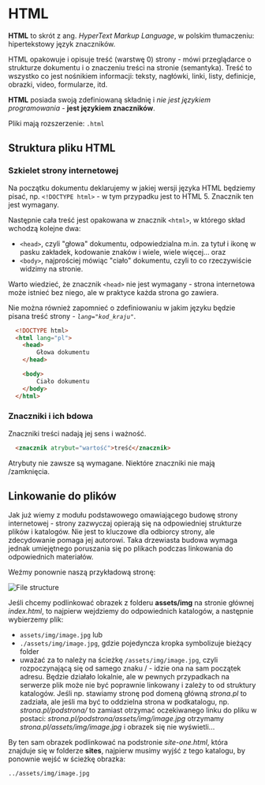 # HTML

**HTML** to skrót z ang. *HyperText Markup Language*, w polskim tłumaczeniu:
hipertekstowy język znaczników.

HTML opakowuje i opisuje treść (warstwę 0) strony - mówi przeglądarce o
strukturze dokumentu i o znaczeniu treści na stronie (semantyka). Treść to
wszystko co jest nośnikiem informacji: teksty, nagłówki, linki, listy,
definicje, obrazki, video, formularze, itd.

**HTML** posiada swoją zdefiniowaną składnię i *nie jest językiem
programowania* - **jest językiem znaczników**.

Pliki mają rozszerzenie: `.html`

## Struktura pliku HTML

### Szkielet strony internetowej

Na początku dokumentu deklarujemy w jakiej wersji języka HTML będziemy pisać,
np. `<!DOCTYPE html>` - w tym przypadku jest to HTML 5. Znacznik ten jest
wymagany.

Następnie cała treść jest opakowana w znacznik `<html>`, w którego skład
wchodzą kolejne dwa:

- `<head>`, czyli "głowa" dokumentu, odpowiedzialna m.in. za tytuł i ikonę w
pasku zakładek, kodowanie znaków i wiele, wiele więcej... oraz
- `<body>`, najprościej mówiąc "ciało" dokumentu, czyli to co rzeczywiście
widzimy na stronie.

Warto wiedzieć, że znacznik `<head>` nie jest wymagany - strona internetowa
może istnieć bez niego, ale w praktyce każda strona go zawiera.

Nie można również zapomnieć o zdefiniowaniu w jakim języku będzie pisana treść
strony - *`lang="kod_kraju"`*.

```html
  <!DOCTYPE html>
  <html lang="pl">
    <head>
        Głowa dokumentu
    </head>

    <body>
        Ciało dokumentu
    </body>
  </html>
```

### Znaczniki i ich bdowa

Znaczniki treści nadają jej sens i ważność.

```html
  <znacznik atrybut="wartość">treść</znacznik>
```

Atrybuty nie zawsze są wymagane. Niektóre znaczniki nie mają /zamknięcia.

## Linkowanie do plików

Jak już wiemy z modułu podstawowego omawiającego budowę strony internetowej -
strony zazwyczaj opierają się na odpowiedniej strukturze plików i katalogów.
Nie jest to kluczowe dla odbiorcy strony, ale zdecydowanie pomaga jej autorowi.
Taka drzewiasta budowa wymaga jednak umiejętnego poruszania się po plikach
podczas linkowania do odpowiednich materiałów.

Weźmy ponownie naszą przykładową stronę:

![File structure](../_media/file-structure.jpg)

Jeśli chcemy podlinkować obrazek z folderu **assets/img** na stronie głównej _index.html_, to najpierw wejdziemy do odpowiednich katalogów, a następnie wybierzemy plik:

- `assets/img/image.jpg` lub
- `./assets/img/image.jpg`, gdzie pojedyncza kropka symbolizuje bieżący folder
- uważać za to należy na ścieżkę `/assets/img/image.jpg`, czyli rozpoczynającą
się od samego znaku / - idzie ona na sam początek adresu. Będzie działało
lokalnie, ale w pewnych przypadkach na serwerze plik może nie być poprawnie
linkowany i zależy to od struktury katalogów. Jeśli np. stawiamy stronę pod
domeną główną _strona.pl_ to zadziała, ale jeśli ma być to oddzielna strona w
podkatalogu, np. _strona.pl/podstrona/_ to zamiast otrzymać oczekiwanego linku
do pliku w postaci: _strona.pl/podstrona/assets/img/image.jpg_ otrzymamy
_strona.pl/assets/img/image.jpg_ i obrazek się nie wyświetli...

By ten sam obrazek podlinkować na podstronie _site-one.html_, która znajduje
się w folderze **sites**, najpierw musimy wyjść z tego katalogu, by ponownie
wejść w ścieżkę obrazka:

`../assets/img/image.jpg`
